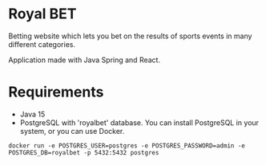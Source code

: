 # Royal BET
Betting website which lets you bet on the results of sports events in many different categories.

Application made with Java Spring and React.

# Requirements
- Java 15
- PostgreSQL with 'royalbet' database. You can install PostgreSQL in your system, or you can use Docker.
```
docker run -e POSTGRES_USER=postgres -e POSTGRES_PASSWORD=admin -e POSTGRES_DB=royalbet -p 5432:5432 postgres

